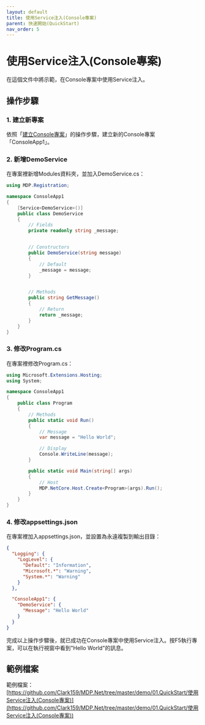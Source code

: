 ```yaml
---
layout: default
title: 使用Service注入(Console專案)
parent: 快速開始(QuickStart)
nav_order: 5
---
```


# 使用Service注入(Console專案)

在這個文件中將示範，在Console專案中使用Service注入。

## 操作步驟

### 1. 建立新專案

依照「[建立Console專案](../建立Console專案/建立Console專案.html)」的操作步驟，建立新的Console專案「ConsoleApp1」。

### 2. 新增DemoService

在專案裡新增Modules資料夾，並加入DemoService.cs：

```csharp
using MDP.Registration;

namespace ConsoleApp1
{
    [Service<DemoService>()]
    public class DemoService
    {
        // Fields
        private readonly string _message;


        // Constructors
        public DemoService(string message)
        {
            // Default
            _message = message;
        }


        // Methods
        public string GetMessage()
        {
            // Return
            return _message;
        }
    }
}
```

### 3. 修改Program.cs

在專案裡修改Program.cs：

```csharp
using Microsoft.Extensions.Hosting;
using System;

namespace ConsoleApp1
{
    public class Program
    {
        // Methods
        public static void Run()
        {
            // Message
            var message = "Hello World";

            // Display
            Console.WriteLine(message);
        }

        public static void Main(string[] args)
        {
            // Host
            MDP.NetCore.Host.Create<Program>(args).Run();
        }
    }
}
```

### 4. 修改appsettings.json

在專案裡加入appsettings.json，並設置為永遠複製到輸出目錄：

```json
{
  "Logging": {
    "LogLevel": {
      "Default": "Information",
      "Microsoft.*": "Warning",
      "System.*": "Warning"
    }
  },

  "ConsoleApp1": {
    "DemoService": {
      "Message": "Hello World"
    }
  }
}
```

完成以上操作步驟後，就已成功在Console專案中使用Service注入。按F5執行專案，可以在執行視窗中看到"Hello World"的訊息。

## 範例檔案

範例檔案：[https://github.com/Clark159/MDP.Net/tree/master/demo/01.QuickStart/使用Service注入(Console專案)](https://github.com/Clark159/MDP.Net/tree/master/demo/01.QuickStart/使用Service注入(Console專案))

